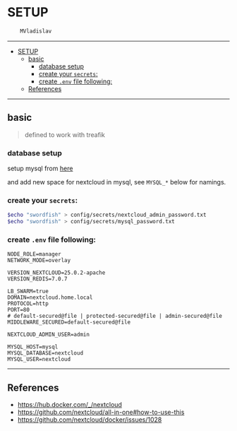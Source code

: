 # SETUP

```sh
    MVladislav
```

---

- [SETUP](#setup)
  - [basic](#basic)
    - [database setup](#database-setup)
    - [create your `secrets`:](#create-your-secrets)
    - [create `.env` file following:](#create-env-file-following)
  - [References](#references)

---

## basic

> defined to work with treafik

### database setup

setup mysql from [here](https://github.com/MVladislav/vm-docker-collection/tree/main/composer/db/mysql)

and add new space for nextcloud in mysql, see `MYSQL_*` below for namings.

### create your `secrets`:

```sh
$echo "swordfish" > config/secrets/nextcloud_admin_password.txt
$echo "swordfish" > config/secrets/mysql_password.txt
```

### create `.env` file following:

```env
NODE_ROLE=manager
NETWORK_MODE=overlay

VERSION_NEXTCLOUD=25.0.2-apache
VERSION_REDIS=7.0.7

LB_SWARM=true
DOMAIN=nextcloud.home.local
PROTOCOL=http
PORT=80
# default-secured@file | protected-secured@file | admin-secured@file
MIDDLEWARE_SECURED=default-secured@file

NEXTCLOUD_ADMIN_USER=admin

MYSQL_HOST=mysql
MYSQL_DATABASE=nextcloud
MYSQL_USER=nextcloud
```

---

## References

- <https://hub.docker.com/_/nextcloud>
- <https://github.com/nextcloud/all-in-one#how-to-use-this>
- <https://github.com/nextcloud/docker/issues/1028>
